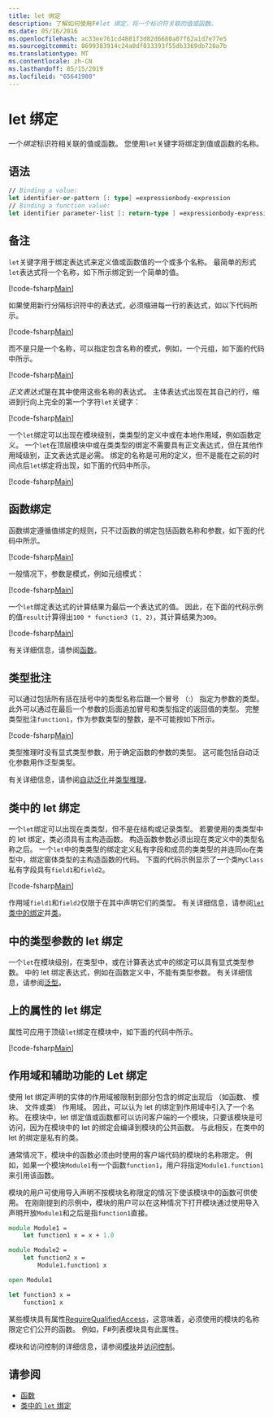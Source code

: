 ```yaml
---
title: let 绑定
description: 了解如何使用F#let 绑定，将一个标识符关联的值或函数。
ms.date: 05/16/2016
ms.openlocfilehash: ac33ee761cd4881f3d82d6680a07f62a1d7e77e5
ms.sourcegitcommit: 8699383914c24a0df033393f55db3369db728a7b
ms.translationtype: MT
ms.contentlocale: zh-CN
ms.lasthandoff: 05/15/2019
ms.locfileid: "65641900"
---
```

# <a name="let-bindings"></a>let 绑定

一个*绑定*标识符相关联的值或函数。 您使用`let`关键字将绑定到值或函数的名称。

## <a name="syntax"></a>语法

```fsharp
// Binding a value:
let identifier-or-pattern [: type] =expressionbody-expression
// Binding a function value:
let identifier parameter-list [: return-type ] =expressionbody-expression
```

## <a name="remarks"></a>备注

`let`关键字用于绑定表达式来定义值或函数值的一个或多个名称。 最简单的形式`let`表达式将一个名称，如下所示绑定到一个简单的值。

[!code-fsharp[Main](../../../../samples/snippets/fsharp/lang-ref-1/snippet1101.fs)]

如果使用新行分隔标识符中的表达式，必须缩进每一行的表达式，如以下代码所示。

[!code-fsharp[Main](../../../../samples/snippets/fsharp/lang-ref-1/snippet1102.fs)]

而不是只是一个名称，可以指定包含名称的模式，例如，一个元组，如下面的代码中所示。

[!code-fsharp[Main](../../../../samples/snippets/fsharp/lang-ref-1/snippet1103.fs)]

*正文表达式*是在其中使用这些名称的表达式。 主体表达式出现在其自己的行，缩进到行向上完全的第一个字符`let`关键字：

[!code-fsharp[Main](../../../../samples/snippets/fsharp/lang-ref-1/snippet1104.fs)]

一个`let`绑定可以出现在模块级别，类类型的定义中或在本地作用域，例如函数定义。 一个`let`在顶层模块中或在类类型的绑定不需要具有正文表达式，但在其他作用域级别，正文表达式是必需。 绑定的名称是可用的定义，但不是能在之前的时间点后`let`绑定将出现，如下面的代码中所示。

[!code-fsharp[Main](../../../../samples/snippets/fsharp/lang-ref-1/snippet1105.fs)]

## <a name="function-bindings"></a>函数绑定

函数绑定遵循值绑定的规则，只不过函数的绑定包括函数名称和参数，如下面的代码中所示。

[!code-fsharp[Main](../../../../samples/snippets/fsharp/lang-ref-1/snippet1106.fs)]

一般情况下，参数是模式，例如元组模式：

[!code-fsharp[Main](../../../../samples/snippets/fsharp/lang-ref-1/snippet1107.fs)]

一个`let`绑定表达式的计算结果为最后一个表达式的值。 因此，在下面的代码示例的值`result`计算得出`100 * function3 (1, 2)`，其计算结果为`300`。

[!code-fsharp[Main](../../../../samples/snippets/fsharp/lang-ref-1/snippet1109.fs)]

有关详细信息，请参阅[函数](index.md)。

## <a name="type-annotations"></a>类型批注

可以通过包括所有括在括号中的类型名称后跟一个冒号 （:） 指定为参数的类型。 此外可以通过在最后一个参数的后面追加冒号和类型指定的返回值的类型。 完整类型批注`function1`，作为参数类型的整数，是不可能按如下所示。

[!code-fsharp[Main](../../../../samples/snippets/fsharp/lang-ref-1/snippet1108.fs)]

类型推理时没有显式类型参数，用于确定函数的参数的类型。 这可能包括自动泛化参数用作泛型类型。

有关详细信息，请参阅[自动泛化](../generics/automatic-generalization.md)并[类型推理](../type-inference.md)。

## <a name="let-bindings-in-classes"></a>类中的 let 绑定

一个`let`绑定可以出现在类类型，但不是在结构或记录类型。 若要使用的类类型中的 let 绑定，类必须具有主构造函数。 构造函数参数必须出现在类定义中的类型名称之后。 一个`let`中的类类型的绑定定义私有字段和成员的类类型的并连同`do`在类型中，绑定窗体类型的主构造函数的代码。 下面的代码示例显示了一个类`MyClass`私有字段具有`field1`和`field2`。

[!code-fsharp[Main](../../../../samples/snippets/fsharp/lang-ref-1/snippet1110.fs)]

作用域`field1`和`field2`仅限于在其中声明它们的类型。 有关详细信息，请参阅[`let`类中的绑定](../members/let-bindings-in-classes.md)并[类](../classes.md)。

## <a name="type-parameters-in-let-bindings"></a>中的类型参数的 let 绑定

一个`let`在模块级别，在类型中，或在计算表达式中的绑定可以具有显式类型参数。 中的 let 绑定表达式，例如在函数定义中，不能有类型参数。 有关详细信息，请参阅[泛型](../generics/index.md)。

## <a name="attributes-on-let-bindings"></a>上的属性的 let 绑定

属性可应用于顶级`let`绑定在模块中，如下面的代码中所示。

[!code-fsharp[Main](../../../../samples/snippets/fsharp/lang-ref-1/snippet1111.fs)]

## <a name="scope-and-accessibility-of-let-bindings"></a>作用域和辅助功能的 Let 绑定

使用 let 绑定声明的实体的作用域被限制到部分包含的绑定出现后 （如函数、 模块、 文件或类） 作用域。 因此，可以认为 let 的绑定到作用域中引入了一个名称。 在模块中，let 绑定值或函数都可以访问客户端的一个模块，只要该模块是可访问，因为在模块中的 let 的绑定会编译到模块的公共函数。 与此相反，在类中的 let 的绑定是私有的类。

通常情况下，模块中的函数必须由时使用的客户端代码的模块的名称限定。 例如，如果一个模块`Module1`有一个函数`function1`，用户将指定`Module1.function1`来引用该函数。

模块的用户可使用导入声明不按模块名称限定的情况下使该模块中的函数可供使用。 在刚刚提到的示例中，模块的用户可以在这种情况下打开模块通过使用导入声明开放`Module1`和之后是指`function1`直接。

```fsharp
module Module1 =
    let function1 x = x + 1.0

module Module2 =
    let function2 x =
        Module1.function1 x

open Module1

let function3 x =
    function1 x
```

某些模块具有属性[RequireQualifiedAccess](https://msdn.microsoft.com/library/8b9b6ade-0471-4413-ac5d-638cd0de5f15)，这意味着，必须使用的模块的名称限定它们公开的函数。 例如，F#列表模块具有此属性。

模块和访问控制的详细信息，请参阅[模块](../modules.md)并[访问控制](../access-control.md)。

## <a name="see-also"></a>请参阅

- [函数](index.md)
- [类中的 `let` 绑定](../members/let-bindings-in-classes.md)
